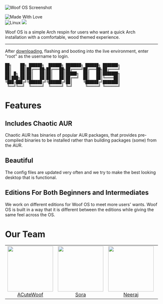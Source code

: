 ![Woof OS Screenshot](https://cdn.discordapp.com/attachments/655947537538088962/911979927283318804/unknown.png)

![Made With Love](http://ForTheBadge.com/images/badges/built-with-love.svg)
<br>
![Linux](https://img.shields.io/badge/Linux-FCC624?style=for-the-badge&logo=linux&logoColor=black)
<a href="https://discord.gg/p6qNduqwWM"><img src="https://img.shields.io/badge/Woof%20OS-%237289DA.svg?style=for-the-badge&logo=discord&logoColor=white"></a>

Woof OS is a simple Arch respin for users who want a quick Arch installation with a comfortable, wood themed experience.


---
After [downloading](https://woof-os.github.io/downloads.html), flashing and booting into the live environment, enter "root" as the username to login. 

```
██╗    ██╗ ██████╗  ██████╗ ███████╗ ██████╗ ███████╗
██║    ██║██╔═══██╗██╔═══██╗██╔════╝██╔═══██╗██╔════╝
██║ █╗ ██║██║   ██║██║   ██║█████╗  ██║   ██║███████╗
██║███╗██║██║   ██║██║   ██║██╔══╝  ██║   ██║╚════██║
╚███╔███╔╝╚██████╔╝╚██████╔╝██║     ╚██████╔╝███████║
 ╚══╝╚══╝  ╚═════╝  ╚═════╝ ╚═╝      ╚═════╝ ╚══════╝
```


# Features
## Includes Chaotic AUR
Chaotic AUR has binaries of popular AUR packages, that provides pre-compiled binaries to be installed rather than building packages (some) from the AUR.

## Beautiful
The config files are updated very often and we try to make the best looking desktop that is functional.

## Editions For Both Beginners and Intermediates
We work on different editions for Woof OS to meet more users' wants. Woof OS is built in a way that it is different between the editions while giving the same feel across the OS.


# Our Team

<table>
  <tbody>
    <tr>
      <td align="center" valign="top">
        <img width="150" height="150" src="https://github.com/acutewoof.png?s=150">
        <br>
        <a href="https://acutewoof.github.io">ACuteWoof</a>
      </td>
      <td align="center" valign="top">
        <img width="150" height="150" src="https://github.com/sora6kq.png?s=150">
        <br>
        <a href="https://sora6kq.github.io/cheesediction">Sora</a>
      </td>
      <td align="center" valign="top">
        <img width="150" height="150" src="https://github.com/neeraj029.png?s=150">
        <br>
        <a href="https://neeraj029.github.io">Neeraj</a>
      </td>
       <td align="center" valign="top">
        <img width="150" height="150" src="https://github.com/jebediah47.png?s=150">
        <br>
        <a href="https://github.com/jebediah47">Jeb</a>
      </td>
      <td align="center" valign="top">
        <img width="150" height="150" src="https://github.com/akirapearl.png?s=150">
        <br>
        <a href="https://github.com/Akirapearl">Akirapearl</a>
      </td>
     </tr>
  </tbody>
</table>
